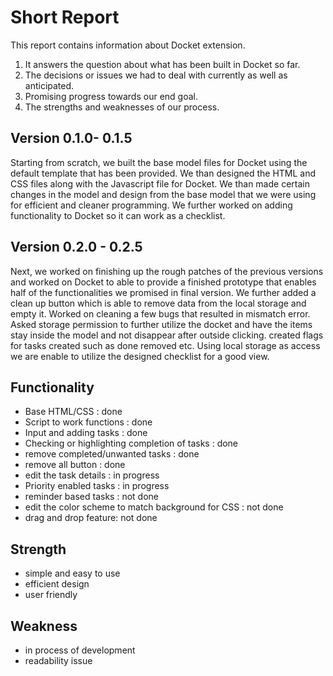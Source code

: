 # Short Report

This report contains information about Docket extension.
1. It answers the question about what has been built in Docket so far. 
2. The decisions or issues we had to deal with currently as well as anticipated. 
3. Promising progress towards our end goal. 
4. The strengths and weaknesses of our process.

## Version 0.1.0- 0.1.5
Starting from scratch, we built the base model files for Docket using the default template that has been provided. We than designed the HTML and CSS files along with the Javascript file for Docket. We than made certain changes in the model and design from the base model that we were using for efficient and cleaner programming. We further worked on adding functionality to Docket so it can work as a checklist. 

## Version 0.2.0 - 0.2.5
Next, we worked on finishing up the rough patches of the previous versions and worked on Docket to able to provide a finished prototype that enables half of the functionalities we promised in final version. We further added a clean up button which is able to remove data from the local storage and empty it. Worked on cleaning a few bugs that resulted in mismatch error. Asked storage permission to further utilize the docket and have the items stay inside the model and not disappear after outside clicking. created flags for tasks created such as done removed etc. Using local storage as access we are enable to utilize the designed checklist for a good view.

## Functionality
- Base HTML/CSS : done
- Script to work functions : done
- Input and adding tasks : done
- Checking or highlighting completion of tasks : done
- remove completed/unwanted tasks : done
- remove all button : done
- edit the task details : in progress
- Priority enabled tasks : in progress
- reminder based tasks : not done
- edit the color scheme to match background for CSS : not done
- drag and drop feature: not done

## Strength
- simple and easy to use
- efficient design
- user friendly

## Weakness
- in process of development
- readability issue





